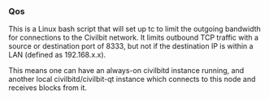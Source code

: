 ### Qos ###

This is a Linux bash script that will set up tc to limit the outgoing bandwidth for connections to the Civilbit network. It limits outbound TCP traffic with a source or destination port of 8333, but not if the destination IP is within a LAN (defined as 192.168.x.x).

This means one can have an always-on civilbitd instance running, and another local civilbitd/civilbit-qt instance which connects to this node and receives blocks from it.
